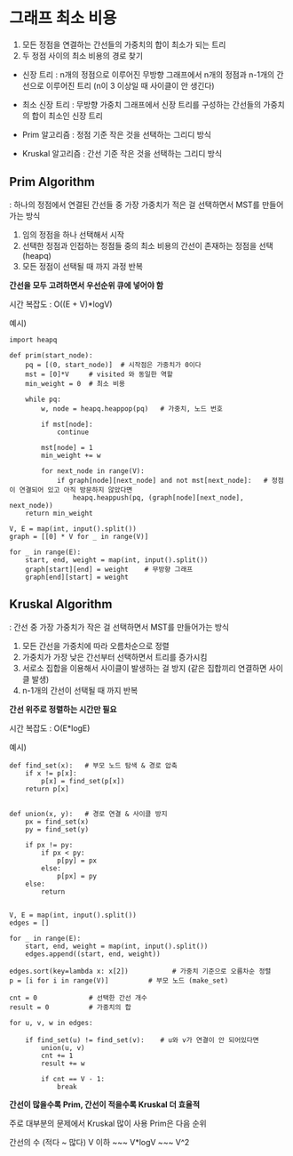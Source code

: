 # 그래프 최소 비용

1. 모든 정점을 연결하는 간선들의 가중치의 합이 최소가 되는 트리
2. 두 정점 사이의 최소 비용의 경로 찾기

- 신장 트리 : n개의 정점으로 이루어진 무방향 그래프에서 n개의 정점과 n-1개의 간선으로 이루어진 트리 (n이 3 이상일 때 사이클이 안 생긴다)

- 최소 신장 트리 : 무방향 가중치 그래프에서 신장 트리를 구성하는 간선들의 가중치의 합이 최소인 신장 트리

- Prim 알고리즘 : 정점 기준 작은 것을 선택하는 그리디 방식

- Kruskal 알고리즘 : 간선 기준 작은 것을 선택하는 그리디 방식

## Prim Algorithm

: 하나의 정점에서 연결된 간선들 중 가장 가중치가 적은 걸 선택하면서 MST를 만들어 가는 방식

1. 임의 정점을 하나 선택해서 시작
2. 선택한 정점과 인접하는 정점들 중의 최소 비용의 간선이 존재하는 정점을 선택 (heapq)
3. 모든 정점이 선택될 때 까지 과정 반복

**간선을 모두 고려하면서 우선순위 큐에 넣어야 함**

시간 복잡도 : O((E + V)*logV)

예시)
    
    import heapq

    def prim(start_node):
        pq = [(0, start_node)]  # 시작점은 가중치가 0이다
        mst = [0]*V     # visited 와 동일한 역할
        min_weight = 0  # 최소 비용
        
        while pq:
            w, node = heapq.heappop(pq)   # 가중치, 노드 번호
            
            if mst[node]:
                continue

            mst[node] = 1
            min_weight += w

            for next_node in range(V):
                if graph[node][next_node] and not mst[next_node]:   # 정점이 연결되어 있고 아직 방문하지 않았다면
                    heapq.heappush(pq, (graph[node][next_node], next_node))
        return min_weight    

    V, E = map(int, input().split())
    graph = [[0] * V for _ in range(V)]
    
    for _ in range(E):
        start, end, weight = map(int, input().split())
        graph[start][end] = weight    # 무방향 그래프
        graph[end][start] = weight


## Kruskal Algorithm

: 간선 중 가장 가중치가 작은 걸 선택하면서 MST를 만들어가는 방식

1. 모든 간선을 가중치에 따라 오름차순으로 정렬
2. 가중치가 가장 낮은 간선부터 선택하면서 트리를 증가시킴
3. 서로소 집합을 이용해서 사이클이 발생하는 걸 방지 (같은 집합끼리 연결하면 사이클 발생)
4. n-1개의 간선이 선택될 때 까지 반복

**간선 위주로 정렬하는 시간만 필요**

시간 복잡도 : O(E*logE)

예시)

    def find_set(x):   # 부모 노드 탐색 & 경로 압축
        if x != p[x]:
            p[x] = find_set(p[x])
        return p[x]
    
    
    def union(x, y):   # 경로 연결 & 사이클 방지
        px = find_set(x)
        py = find_set(y)
    
        if px != py:
            if px < py:
                p[py] = px
            else:
                p[px] = py
        else:
            return
    
    
    V, E = map(int, input().split())
    edges = []
    
    for _ in range(E):
        start, end, weight = map(int, input().split())
        edges.append((start, end, weight))
    
    edges.sort(key=lambda x: x[2])           # 가중치 기준으로 오름차순 정렬
    p = [i for i in range(V)]          # 부모 노드 (make_set)
    
    cnt = 0             # 선택한 간선 개수
    result = 0          # 가중치의 합
    
    for u, v, w in edges:
        
        if find_set(u) != find_set(v):    # u와 v가 연결이 안 되어있다면
            union(u, v)
            cnt += 1
            result += w
            
            if cnt == V - 1:
                break

**간선이 많을수록 Prim, 간선이 적을수록 Kruskal 더 효율적**

주로 대부분의 문제에서 Kruskal 많이 사용 Prim은 다음 순위

간선의 수 (적다 ~ 많다) V 이하 ~~~ V*logV ~~~ V^2